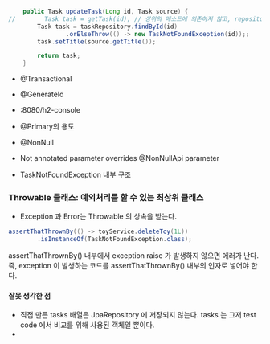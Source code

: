```java
    public Task updateTask(Long id, Task source) {
//        Task task = getTask(id); // 상위의 메소드에 의존하지 않고, repository에 의존하도록 바꾼다.
        Task task = taskRepository.findById(id)
                .orElseThrow(() -> new TaskNotFoundException(id));;
        task.setTitle(source.getTitle());

        return task;
    }

```


- @Transactional
- @GenerateId

- :8080/h2-console


- @Primary의 용도

- @NonNull
- Not annotated parameter overrides @NonNullApi parameter 
  
- TaskNotFoundException 내부 구조


### Throwable 클래스: 예외처리를 할 수 있는 최상위 클래스 
- Exception 과 Error는  Throwable 의 상속을 받는다.
```java
assertThatThrownBy(() -> toyService.deleteToy(1L))
        .isInstanceOf(TaskNotFoundException.class);
```
assertThatThrownBy() 내부에서 exception raise 가 발생하지 않으면 에러가 난다.
즉, exception 이 발생하는 코드를 assertThatThrownBy() 내부의 인자로 넣어야 한다.


#### 잘못 생각한 점
- 직접 만든 tasks 배열은 JpaRepository 에 저장되지 않는다. tasks 는 그저 test code 에서 비교를 위해 사용된 객체일 뿐이다. 
- 

